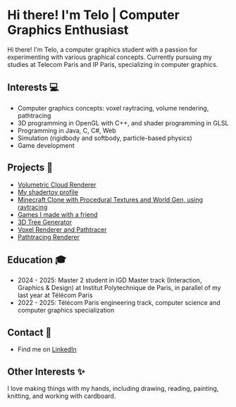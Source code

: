 # Hi there! I'm Telo | Computer Graphics Enthusiast

Hi there! I'm Telo, a computer graphics student with a passion for experimenting with various graphical concepts. Currently pursuing my studies at Telecom Paris and IP Paris, specializing in computer graphics.

## Interests 💻
- Computer graphics concepts: voxel raytracing, volume rendering, pathtracing
- 3D programming in OpenGL with C++, and shader programming in GLSL
- Programming in Java, C, C#, Web
- Simulation (rigidbody and softbody, particle-based physics)
- Game development

## Projects 🚀
- [Volumetric Cloud Renderer](https://github.com/StormCreeper/Volumetric-Cloud-Rendering)
- [My shadertoy profile](https://www.shadertoy.com/user/StormCreeper)
- [Minecraft Clone with Procedural Textures and World Gen, using raytracing](https://github.com/StormCreeper/Minecraft-Raytracing)
- [Games I made with a friend](https://alt404.itch.io/)
- [3D Tree Generator](https://github.com/StormCreeper/Tree-Generator)
- [Voxel Renderer and Pathtracer](https://github.com/StormCreeper/Voxel_Renderer)
- [Pathtracing Renderer](https://github.com/StormCreeper/TestBuffers)

## Education 🎓
- 2024 - 2025: Master 2 student in IGD Master track (Interaction, Graphics & Design) at Institut Polytechnique de Paris, in parallel of my last year at Télécom Paris
- 2022 - 2025: Télécom Paris engineering track, computer science and computer graphics specialization

## Contact 📧
- Find me on [LinkedIn](https://www.linkedin.com/in/telo-philippe)

## Other Interests ✨
I love making things with my hands, including drawing, reading, painting, knitting, and working with cardboard.
